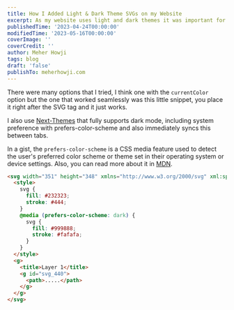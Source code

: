 ```yaml
---
title: How I Added Light & Dark Theme SVGs on my Website
excerpt: As my website uses light and dark themes it was important for the icons and other SVGs that I use to support it.
publishedTime: '2023-04-24T00:00:00'
modifiedTime: '2023-05-16T00:00:00'
coverImage: ''
coverCredit: ''
author: Meher Howji
tags: blog
draft: 'false'
publishTo: meherhowji.com
---
```


There were many options that I tried, I think one with the `currentColor` option but the one that worked seamlessly was this little snippet, you place it right after the SVG tag and it just works.

I also use [Next-Themes](https://www.npmjs.com/package/next-themes) that fully supports dark mode, including system preference with prefers-color-scheme and also immediately syncs this between tabs.

In a gist, the `prefers-color-scheme` is a CSS media feature used to detect the user's preferred color scheme or theme set in their operating system or device settings. Also, you can read more about it in [MDN](https://developer.mozilla.org/en-US/docs/Web/CSS/@media/prefers-color-scheme).

```html
<svg width="351" height="348" xmlns="http://www.w3.org/2000/svg" xml:space="preserve" version="1.1">
  <style>
    svg {
      fill: #232323;
      stroke: #444;
    }
    @media (prefers-color-scheme: dark) {
      svg {
        fill: #999888;
        stroke: #fafafa;
      }
    }
  </style>
  <g>
    <title>Layer 1</title>
    <g id="svg_440">
      <path>.....</path>
    </g>
  </g>
</svg>
```
